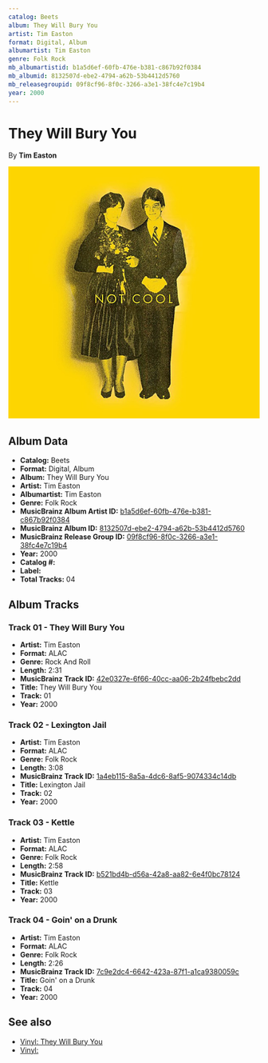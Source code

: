 ```yaml
---
catalog: Beets
album: They Will Bury You
artist: Tim Easton
format: Digital, Album
albumartist: Tim Easton
genre: Folk Rock
mb_albumartistid: b1a5d6ef-60fb-476e-b381-c867b92f0384
mb_albumid: 8132507d-ebe2-4794-a62b-53b4412d5760
mb_releasegroupid: 09f8cf96-8f0c-3266-a3e1-38fc4e7c19b4
year: 2000
---
```


# They Will Bury You

By **Tim Easton**

![](../../assets/beetscovers/Tim_Easton-They_Will_Bury_You.jpg)

## Album Data

- **Catalog:** Beets
- **Format:** Digital, Album
- **Album:** They Will Bury You
- **Artist:** Tim Easton
- **Albumartist:** Tim Easton
- **Genre:** Folk Rock
- **MusicBrainz Album Artist ID:** [b1a5d6ef-60fb-476e-b381-c867b92f0384](https://musicbrainz.org/artist/b1a5d6ef-60fb-476e-b381-c867b92f0384)
- **MusicBrainz Album ID:** [8132507d-ebe2-4794-a62b-53b4412d5760](https://musicbrainz.org/release/8132507d-ebe2-4794-a62b-53b4412d5760)
- **MusicBrainz Release Group ID:** [09f8cf96-8f0c-3266-a3e1-38fc4e7c19b4](https://musicbrainz.org/release-group/09f8cf96-8f0c-3266-a3e1-38fc4e7c19b4)
- **Year:** 2000
- **Catalog #:** 
- **Label:** 
- **Total Tracks:** 04

## Album Tracks

### Track 01 - They Will Bury You

- **Artist:** Tim Easton
- **Format:** ALAC
- **Genre:** Rock And Roll
- **Length:** 2:31
- **MusicBrainz Track ID:** [42e0327e-6f66-40cc-aa06-2b24fbebc2dd](https://musicbrainz.org/recording/42e0327e-6f66-40cc-aa06-2b24fbebc2dd)
- **Title:** They Will Bury You
- **Track:** 01
- **Year:** 2000

### Track 02 - Lexington Jail

- **Artist:** Tim Easton
- **Format:** ALAC
- **Genre:** Folk Rock
- **Length:** 3:08
- **MusicBrainz Track ID:** [1a4eb115-8a5a-4dc6-8af5-9074334c14db](https://musicbrainz.org/recording/1a4eb115-8a5a-4dc6-8af5-9074334c14db)
- **Title:** Lexington Jail
- **Track:** 02
- **Year:** 2000

### Track 03 - Kettle

- **Artist:** Tim Easton
- **Format:** ALAC
- **Genre:** Folk Rock
- **Length:** 2:58
- **MusicBrainz Track ID:** [b521bd4b-d56a-42a8-aa82-6e4f0bc78124](https://musicbrainz.org/recording/b521bd4b-d56a-42a8-aa82-6e4f0bc78124)
- **Title:** Kettle
- **Track:** 03
- **Year:** 2000

### Track 04 - Goin' on a Drunk

- **Artist:** Tim Easton
- **Format:** ALAC
- **Genre:** Folk Rock
- **Length:** 2:26
- **MusicBrainz Track ID:** [7c9e2dc4-6642-423a-87f1-a1ca9380059c](https://musicbrainz.org/recording/7c9e2dc4-6642-423a-87f1-a1ca9380059c)
- **Title:** Goin' on a Drunk
- **Track:** 04
- **Year:** 2000


## See also

- [Vinyl: They Will Bury You](../../Vinyl/Tim_Easton/They_Will_Bury_You.md)
- [Vinyl: ](../../Vinyl/Tim_Easton/Tim_Easton.md)
